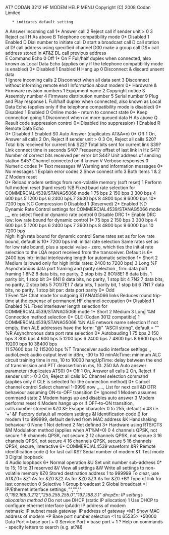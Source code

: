 AT?
             CODAN 3212 HF MODEM HELP MENU
             Copyright (C) 2008 Codan Limited
             
       * indicates default setting
       
A      Answer incoming call
         1* Answer call
         2  Reject call if sender unit > 0
         3  Reject call
         H  As above
B      Telephone compatibility mode
         0* Disabled
         1  Enabled
D      Dial number to initiate call
         D               start a broadcast call
         D<addr>         call station at <addr>
         D<addr>!<chan>  call address using specified channel
         D<addr>00       make a group call
         DS=<n>          call address stored in AT&Z<n>
         DL              call previous address  
E      Command Echo
         0  Off
         1* On
F      Full/half duplex when connected, also known as Local Data Echo
       (applies only if the telephone compatibility mode is enabled)
         0* Disabled
         1  Enabled
H      Hang up
         0  Disconnect & discard unsent data     
         1  Ignore incoming calls
         2  Disconnect when all data sent
         3  Disconnect without informing remote end
I      Information about modem
         0* Hardware & Firmware revision numbers
         1  Equipment name
         2  Copyright notice
         3  Assembly number
         4  Firmware distribution number
         5  Serial number
         9  Plug and Play response
L      Full/half duplex when connected, also known as Local Data Echo
       (applies only if the telephone compatibility mode is disabled)
         0* Disabled
         1  Enabled
O      Online mode - return to connect state
         0* Keep connection going
         1  Disconnect when no more queued data
         H  As above
Q      Result code suppression control
         0* Disabled (no suppression)
         1  Enabled
R      Remote Data Echo                                                     
         0* Disabled
         1  Enabled
S0     Auto Answer (duplicates AT&A=n)
         0* Off
         1  On, Answer all calls
         2  On, Reject if sender unit > 0
         3  On, Reject all calls
S20?   Total bits received for current link
S22?   Total bits sent for current link
S39?   Link connect time in seconds
S40?   Frequency offset of last link in Hz
S41?   Number of correct bits received per error bit
S44?   Unit address of sending station
S45?   Channel connected on if known
V      Verbose responses
         0  Numeric codes
         1* Text messages
W      Warning and information messages
         0* No messages
         1  Explain error codes
         2  Show connect info
         3  Both items 1 & 2
Z      Modem reset                                                          
         0* Reload modem settings from non-volatile memory (soft reset)
         1  Perform full modem reset (hard reset)
%B     Fixed baud rate selection for COMMERCIAL4539/STANAG5066 mode
         1    75 bps   2    150 bps
         3   300 bps   4    600 bps
         5  1200 bps   6   2400 bps
         7  3600 bps   8   4800 bps
         9  6000 bps   10* 7200 bps
%C     Compression
         0  Disabled
         1  (Reserved)
         2* Enabled
%D     Dynamic Rate Control settings for COMMERCIAL4539/STANAG5066 mode
         <en>,<low>,<high>,<init>,<intr>
           en: select fixed or dynamic rate control
               0  Disable DRC
               1* Enable DRC
           low: low rate bound for dynamic control
               1*   75 bps    2   150 bps
               3   300 bps    4   600 bps
               5  1200 bps    6  2400 bps
               7  3600 bps    8  4800 bps
               9  6000 bps   10  7200 bps                                   
           high: high rate bound for dynamic control
               Same rates set as for low rate bound, default is
               10* 7200 bps
           init: initial rate selection
               Same rates set as for low rate bound, plus a special value - 
               zero, which ties the initial rate selection to the LQA report
               received from the transceiver. Default is
               6* 2400 bps
           intr: initial interleaving length for automatic selection
               1* Short
               2  Medium (allowed only for high initial rates: 2400 to 7200 bps)
               3  Long
%F     Asynchronous data port framing and parity selection
         <frm>,<par>
           frm: data port framing
               1  8N2     8 data bits, no parity, 2 stop bits
               2  8O1/8E1 8 data bits, 1 parity bit, 1 stop bit
               3* 8N1     8 data bits, no parity, 1 stop bit
               4  7N2     7 data bits, no parity, 2 stop bits
               5  7O1/7E1 7 data bits, 1 parity bit, 1 stop bit
               6  7N1     7 data bits, no parity, 1 stop bit
           par: data port parity
               0* Odd                                                       
               1  Even
%H     Chat mode for outgoing STANAG5066 links
       Reduces round trip-time at the expense of permanent HF channel occupation
         0* Disabled
         1  Enabled
%L     Fixed interleaver length selection for COMMERCIAL4539/STANAG5066 mode
         1* Short
         2  Medium
         3  Long
%M     Connection method selection
         0* CLE (Codan 3012 compatible)
         1  COMMERCIAL4539/STANAG5066
%N     ALE network name selection
       If not empty, then ALE addresses have the form:
         "<addr>@<ALE network name>"
         "ASCII string", default = ""
%R     Asynchronous data port rate selection
         0* Autobauding
         1      75 bps   2      150 bps
         3     300 bps   4      600 bps
         5    1200 bps   6     2400 bps
         7    4800 bps   8     9600 bps
         9   19200 bps   10   38400 bps                                     
         11  57600 bps   12  115200 bps
%T     Transceiver audio interface settings
         <audioLevel>,<minAlcTime>,<hangUpTime>
           audioLevel: audio output level in dBm, -30 to 10
           minAlcTime: minimum ALC circuit training time in ms, 10 to 10000
           hangUpTime: delay between the end of transmission 
                       and PTT deassertion in ms, 10..250
&A     Auto answer parameter (duplicates ATS0)
         0* Off
         1  On, Answer all calls
         2  On, Reject if sender unit > 0
         3  On, Reject all calls
&C     Channel selection command (applies only if CLE is selected for 
       the connection method)
         0*                     Cancel channel control
         <ch>                   Select channel 1-9999 now
         <ch1>,<ch2>,...,<ch5>  List for next call
&D     DTR behaviour assuming ON-to-OFF transition
         0* Ignored
         1  Modem assumes command state
         2  Modem hangs up and disables auto answer
         3  Modem performs reset
         4  Modem hangs up or if OFF-to-ON transition,                      
            calls number stored in &Z0
&E     Escape character
         0 to 255, default = 43 i.e. '+'
&F     Factory default all modem settings
&I     Identification code (<addr>) for modem
         1 to 999999, default derived from MAC address
&K     Handshaking behaviour
         0  None
         1  Not defined
         2  Not defined
         3* Hardware using RTS/CTS
&M     Modulation method (applies when AT%M=0)
         0  4 channels QPSK, not secure
         1  8 channels QPSK, not secure
         2  12 channels QPSK, not secure
         3  16 channels QPSK, not secure
         4  16 channels QPSK, secure
         5  16 channels QPSK, secure, interactive
         6* COMMERCIAL4539 waveform
&R?    Remote identification code (<addr>) for last call
&S?    Serial number of modem
&T     Test mode
         3  Digital loopback                                                
         4  Audio loopback
         6* Normal operation
&U     Set unit number sub-address
         0* to 15; 16 to 31 reserved
&V     View all settings
&W     Write all settings to non-volatile memory
&Z0    Stored destination address
         1 to 999999
         To clear, use AT&Z0=
&Z1    As for &Z0
&Z2    As for &Z0
&Z3    As for &Z0
*B?    Type of link for last connection
         0  Selective
         1  Group broadcast
         2  Global broadcast
*I     IP/Ethernet interface settings
         <dhcpEn>,"<ipAddr>","<netmask>","<gateway>"
         *0,"192.168.3.212","255.255.255.0","192.168.3.1"
           dhcpEn:  IP settings allocation method
               0* Do not use DHCP (static IP allocation)
               1  Use DHCP to configure ethernet interface
           ipAddr:  IP address of modem                                     
           netmask: IP subnet mask
           gateway: IP address of gateway
*M?    Show MAC address of modem
*P     Base port number selection  <1 to 65535>
        *50000
         Data Port = base port + 0
         Service Port = base port + 1
?      Help on commands - specify letters to search (e.g. at?&I)